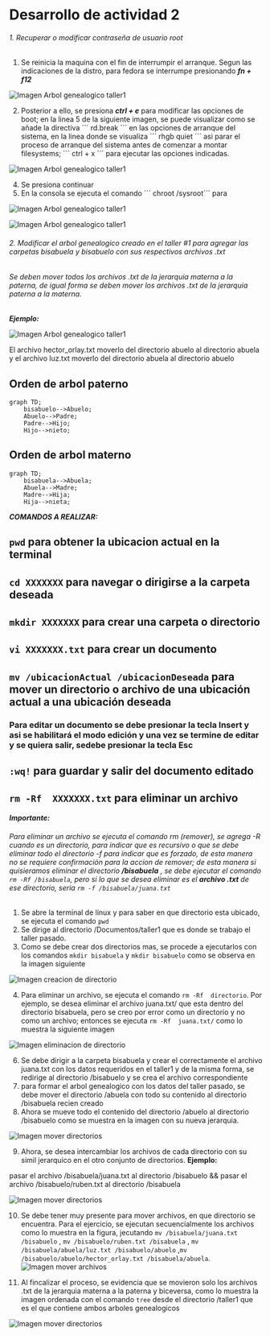
# Desarrollo de actividad 2
###### 1. Recuperar o modificar contraseña de usuario root

1. Se reinicia la maquina con el fin de interrumpir el arranque. Segun las indicaciones de la distro, para fedora se interrumpe presionando ***fn + f12*** 

![Imagen Arbol genealogico taller1](https://github.com/HectorBlandon/linux1/blob/f9be62c1d4fa1ff388d631e6d2aa7ff67bc104b4/Seguimiento/2/Taller2Linux/Captura9.PNG)

2. Posterior a ello, se presiona ***ctrl + e*** para modificar las opciones de boot; en la linea 5 de la siguiente imagen, se puede visualizar como se añade la directiva ´´´ rd.break ´´´ en las opciones de arranque del sistema, en la linea donde se visualiza ´´´ rhgb quiet ´´´  asi parar el proceso de arranque del sistema antes de comenzar a montar filesystems; ´´´ ctrl + x ´´´ para ejecutar las opciones indicadas.

![Imagen Arbol genealogico taller1](https://github.com/HectorBlandon/linux1/blob/f9be62c1d4fa1ff388d631e6d2aa7ff67bc104b4/Seguimiento/2/Taller2Linux/Captura11.PNG)
 
 
4. Se presiona continuar
5. En la consola se ejecuta el comando ´´´ chroot /sysroot´´´  para 

![Imagen Arbol genealogico taller1](https://github.com/HectorBlandon/linux1/blob/f9be62c1d4fa1ff388d631e6d2aa7ff67bc104b4/Seguimiento/2/Taller2Linux/Captura13.PNG)


![Imagen Arbol genealogico taller1](https://github.com/HectorBlandon/linux1/blob/f9be62c1d4fa1ff388d631e6d2aa7ff67bc104b4/Seguimiento/2/Taller2Linux/Captura14.PNG)


###### 2. Modificar el arbol genealogico creado en el taller #1 para agregar las carpetas bisabuela y bisabuelo con sus respectivos archivos .txt

###### Se deben mover todos los archivos .txt de la jerarquia materna a la paterna, de igual forma se deben mover los archivos .txt de la jerarquia paterna a la materna.
***Ejemplo:***

![Imagen Arbol genealogico taller1](https://github.com/HectorBlandon/linux1/blob/66a2173f78a956a902c06238b187956df765496d/Seguimiento/1/Taller1Linux/Captura7.PNG)

El archivo hector_orlay.txt moverlo del directorio abuelo al directorio abuela y el archivo luz.txt moverlo del directorio abuela al directorio abuelo
## Orden de arbol paterno

```mermaid
graph TD;
    bisabuelo-->Abuelo;
    Abuelo-->Padre;
    Padre-->Hijo;
    Hijo-->nieto;
```
## Orden de arbol materno

```mermaid
graph TD;
    bisabuela-->Abuela;
    Abuela-->Madre;
    Madre-->Hija;
    Hija-->nieta;
```

***COMANDOS A REALIZAR:***
## ``` pwd ``` para obtener la ubicacion actual en la terminal
## ``` cd XXXXXXX ``` para navegar o dirigirse a la carpeta deseada
## ``` mkdir XXXXXXX ``` para crear una carpeta o directorio
## ``` vi XXXXXXX.txt ``` para crear un documento
## ``` mv /ubicacionActual /ubicacionDeseada ``` para mover un directorio o archivo de una ubicación actual a una ubicación deseada
### Para editar un documento se debe presionar la tecla **Insert** y asi se habilitará el modo edición y una vez se termine de editar y se quiera salir, sedebe presionar la tecla **Esc**
## ``` :wq! ``` para guardar y salir del documento editado
## ``` rm -Rf  XXXXXXX.txt ``` para eliminar un archivo
***Importante:***
###### Para eliminar un archivo se ejecuta el comando rm (remover), se agrega -R cuando es un directorio, para indicar que es recursivo o que se debe eliminar todo el directorio -f para indicar que es forzado, de esta manera no se requiere confirmación para la accion de remover; de esta manera si quisieramos eliminar el directorio **/bisabuela** , se debe ejecutar el comando  ``` rm -Rf /bisabuela ```, pero si lo que se desea eliminar es el **archivo .txt** de ese directorio, seria  ``` rm -f /bisabuela/juana.txt ```



1. Se abre la terminal de linux y para saber en que directorio esta ubicado, se ejecuta el comando  ``` pwd ```
2. Se dirige al directorio /Documentos/taller1 que es donde se trabajo el taller pasado.
3. Como se debe crear dos directorios mas, se procede a ejecutarlos con los comandos ``` mkdir bisabuela ``` y ``` mkdir bisabuelo ``` como se observa en la imagen siguiente 

![Imagen creacion de directorio](https://github.com/HectorBlandon/linux1/blob/2c7e702683cd8bff4c637c3107448f531febcde2/Seguimiento/2/Taller2Linux/Captura1.PNG)

4. Para eliminar un archivo, se ejecuta el comando ``` rm -Rf  directorio ```. Por ejemplo, se desea eliminar el archivo juana.txt/ que esta dentro del directorio bisabuela, pero se creo por error como un directorio y no como un archivo; entonces se ejecuta ``` rm -Rf  juana.txt/ ``` como lo muestra la siguiente imagen

![Imagen eliminacion de directorio](https://github.com/HectorBlandon/linux1/blob/2c7e702683cd8bff4c637c3107448f531febcde2/Seguimiento/2/Taller2Linux/Captura3.PNG)


6. Se debe dirigir a la carpeta bisabuela y crear el correctamente el archivo juana.txt con los datos requeridos en el taller1 y de la misma forma, se redirige al directorio /bisabuelo y se crea el archivo correspondiente
7. para formar el arbol genealogico con los datos del taller pasado, se debe mover el directorio /abuela con todo su contenido al directorio /bisabuela recien creado
8. Ahora se mueve todo el contenido del directorio /abuelo al directorio /bisabuelo como se muestra en la imagen con su nueva jerarquia.

![Imagen mover directorios](https://github.com/HectorBlandon/linux1/blob/2c7e702683cd8bff4c637c3107448f531febcde2/Seguimiento/2/Taller2Linux/Captura2.PNG)

9. Ahora, se desea intercambiar los archivos de cada directorio con su simil jerarquico en el otro conjunto de directorios. **Ejemplo:**

pasar el archivo /bisabuela/juana.txt al directorio /bisabuelo  && pasar el archivo /bisabuelo/ruben.txt al directorio /bisabuela

![Imagen mover directorios](https://github.com/HectorBlandon/linux1/blob/2c7e702683cd8bff4c637c3107448f531febcde2/Seguimiento/2/Taller2Linux/Captura4.PNG)

10. Se debe tener muy presente para mover archivos, en que directorio se encuentra. Para el ejercicio, se ejecutan secuencialmente los archivos como lo muestra en la figura, jecutando ``` mv /bisabuela/juana.txt /bisabuelo ``` , ``` mv /bisabuelo/ruben.txt /bisabuela ``` , ``` mv /bisabuela/abuela/luz.txt /bisabuelo/abuelo ``` ,``` mv /bisabuelo/abuelo/hector_orlay.txt /bisabuela/abuela ```. 
![Imagen mover archivos](https://github.com/HectorBlandon/linux1/blob/2c7e702683cd8bff4c637c3107448f531febcde2/Seguimiento/2/Taller2Linux/Captura7.PNG)

11. Al fincalizar el proceso, se evidencia que se movieron solo los archivos .txt de la jerarquia materna a la paterna y biceversa, como lo muestra la imagen ordenada con el comando  ``` tree ``` desde el directorio /taller1 que es el que contiene ambos arboles genealogicos

![Imagen mover directorios](https://github.com/HectorBlandon/linux1/blob/2c7e702683cd8bff4c637c3107448f531febcde2/Seguimiento/2/Taller2Linux/Captura8.PNG)
